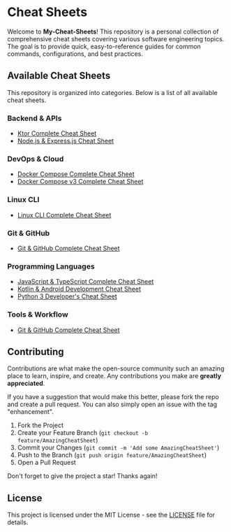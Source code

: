 # Cheat Sheets

Welcome to **My-Cheat-Sheets**! This repository is a personal collection of comprehensive cheat sheets covering various software engineering topics. The goal is to provide quick, easy-to-reference guides for common commands, configurations, and best practices.

## Available Cheat Sheets

This repository is organized into categories. Below is a list of all available cheat sheets.

### Backend & APIs

- [Ktor Complete Cheat Sheet](Backend%20&%20APIs/Ktor%20Complete%20Cheat%20Sheet.md)
- [Node.js & Express.js Cheat Sheet](Backend%20&%20APIs/Node.js%20&%20Express.js%20Cheat%20Sheet.md)

### DevOps & Cloud

- [Docker Compose Complete Cheat Sheet](DevOps%20&%20Cloud/DockerCompose/Docker%20Compose%20Complete%20Cheat%20Sheet.md)
- [Docker Compose v3 Complete Cheat Sheet](DevOps%20&%20Cloud/DockerCompose/Docker%20Compose%20v3%20Complete%20Cheat%20Sheet.md)

### Linux CLI

- [Linux CLI Complete Cheat Sheet](LinuxCLI/Linux%20CLI%20Complete%20Cheat%20Sheet.md)

### Git & GitHub

- [Git & GitHub Complete Cheat Sheet](Git%20&%20GitHub%20Complete%20Cheat%20Sheet.md)

### Programming Languages

- [JavaScript & TypeScript Complete Cheat Sheet](Programming%20Languages/JavaScript%20&%20TypeScript%20Complete%20Cheat%20Sheet.md)
- [Kotlin & Android Development Cheat Sheet](Programming%20Languages/Kotlin%20&%20Android%20Development%20Cheat%20Sheet.md)
- [Python 3 Developer's Cheat Sheet](Programming%20Languages/Python%203%20Developer's%20Cheat%20Sheet.md)

### Tools & Workflow

- [Git & GitHub Complete Cheat Sheet](Tools%20&%20Workflow/Git&GitHub/Git%20&%20GitHub%20Complete%20Cheat%20Sheet.md)

## Contributing

Contributions are what make the open-source community such an amazing place to learn, inspire, and create. Any contributions you make are **greatly appreciated**.

If you have a suggestion that would make this better, please fork the repo and create a pull request. You can also simply open an issue with the tag "enhancement".

1.  Fork the Project
2.  Create your Feature Branch (`git checkout -b feature/AmazingCheatSheet`)
3.  Commit your Changes (`git commit -m 'Add some AmazingCheatSheet'`)
4.  Push to the Branch (`git push origin feature/AmazingCheatSheet`)
5.  Open a Pull Request

Don't forget to give the project a star! Thanks again!

## License

This project is licensed under the MIT License - see the [LICENSE](LICENSE) file for details.
